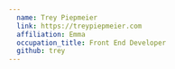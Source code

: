 ```yaml
---
  name: Trey Piepmeier
  link: https://treypiepmeier.com
  affiliation: Emma
  occupation_title: Front End Developer
  github: trey
---
```

